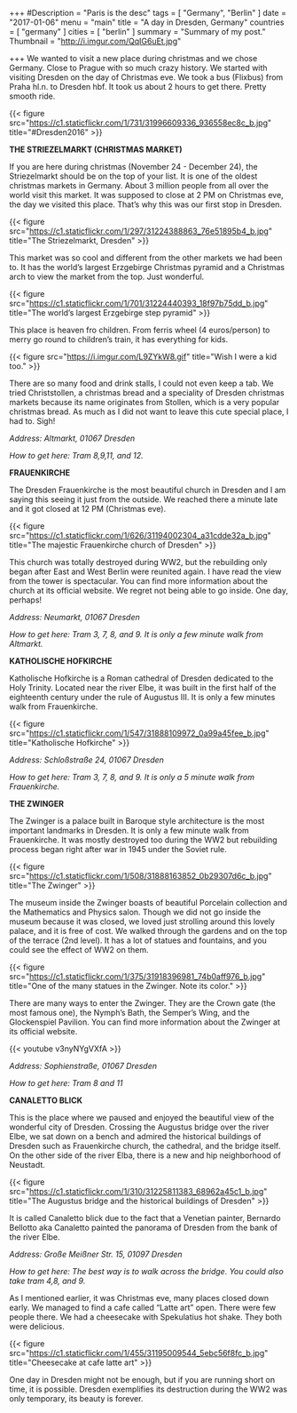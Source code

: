 +++
#Description = "Paris is the desc"
tags = [ "Germany", "Berlin" ]
date = "2017-01-06"
menu = "main"
title = "A day in Dresden, Germany"
countries = [ "germany" ]
cities = [ "berlin" ]
summary = "Summary of my post."
Thumbnail = "http://i.imgur.com/QqIG6uEt.jpg"

+++
We wanted to visit a new place during christmas and we chose Germany. Close to Prague with so much crazy history. We started with visiting Dresden on the day of Christmas eve. We took a bus (Flixbus) from Praha hl.n. to Dresden hbf. It took us about 2 hours to get there. Pretty smooth ride.

{{< figure src="https://c1.staticflickr.com/1/731/31996609336_936558ec8c_b.jpg" title="#Dresden2016" >}}

**THE STRIEZELMARKT (CHRISTMAS MARKET)**

If you are here during christmas (November 24 - December 24), the Striezelmarkt should be on the top of your list. It is one of the oldest christmas markets in Germany. About 3 million people from all over the world visit this market. It was supposed to close at 2 PM on Christmas eve, the day we visited this place. That’s why this was our first stop in Dresden.

{{< figure src="https://c1.staticflickr.com/1/297/31224388863_76e51895b4_b.jpg" title="The Striezelmarkt, Dresden" >}}

This market was so cool and different from the other markets we had been to. It has the world’s largest Erzgebirge Christmas pyramid and a Christmas arch to view the market from the top. Just wonderful.

{{< figure src="https://c1.staticflickr.com/1/701/31224440393_18f97b75dd_b.jpg" title="The world’s largest Erzgebirge step pyramid" >}}

This place is heaven fro children. From ferris wheel (4 euros/person) to merry go round to children’s train, it has everything for kids.

{{< figure src="https://i.imgur.com/L9ZYkW8.gif" title="Wish I were a kid too." >}}

There are so many food and drink stalls, I could not even keep a tab. We tried Christstollen, a christmas bread and a speciality of Dresden christmas markets because its name originates from Stollen, which is a very popular christmas bread. As much as I did not want to leave this cute special place, I had to. Sigh!

*Address: Altmarkt, 01067 Dresden*

*How to get here: Tram 8,9,11, and 12.*

**FRAUENKIRCHE**

The Dresden Frauenkirche is the most beautiful church in Dresden and I am saying this seeing it just from the outside. We reached there a minute late and it got closed at 12 PM (Christmas eve).

{{< figure src="https://c1.staticflickr.com/1/626/31194002304_a31cdde32a_b.jpg" title="The majestic Frauenkirche church of Dresden" >}}

This church was totally destroyed during WW2, but the rebuilding only began after East and West Berlin were reunited again. I have read the view from the tower is spectacular. You can find more information about the church at its official website. We regret not being able to go inside. One day, perhaps!

*Address: Neumarkt, 01067 Dresden*

*How to get here: Tram 3, 7, 8, and 9. It is only a few minute walk from Altmarkt.*

**KATHOLISCHE HOFKIRCHE**

Katholische Hofkirche is a Roman cathedral of Dresden dedicated to the Holy Trinity. Located near the river Elbe, it was built in the first half of the eighteenth century under the rule of Augustus III. It is only a few minutes walk from Frauenkirche.

{{< figure src="https://c1.staticflickr.com/1/547/31888109972_0a99a45fee_b.jpg" title="Katholische Hofkirche" >}}

*Address: Schloßstraße 24, 01067 Dresden*

*How to get here: Tram 3, 7, 8, and 9. It is only a 5 minute walk from Frauenkirche.*

**THE ZWINGER**

The Zwinger is a palace built in Baroque style architecture is the most important landmarks in Dresden. It is only a few minute walk from Frauenkirche. It was mostly destroyed too during the WW2 but rebuilding process began right after war in 1945 under the Soviet rule.

{{< figure src="https://c1.staticflickr.com/1/508/31888163852_0b29307d6c_b.jpg" title="The Zwinger" >}}

The museum inside the Zwinger boasts of beautiful Porcelain collection and the Mathematics and Physics salon. Though we did not go inside the museum because it was closed, we loved just strolling around this lovely palace, and it is free of cost. We walked through the gardens and on the top of the terrace (2nd level). It has a lot of statues and fountains, and you could see the effect of WW2 on them.

{{< figure src="https://c1.staticflickr.com/1/375/31918396981_74b0aff976_b.jpg" title="One of the many statues in the Zwinger. Note its color." >}}

There are many ways to enter the Zwinger. They are the Crown gate (the most famous one), the Nymph’s Bath, the Semper’s Wing, and the Glockenspiel Pavilion. You can find more information about the Zwinger at its official website.

{{< youtube v3nyNYgVXfA >}}

*Address: Sophienstraße, 01067 Dresden*

*How to get here: Tram 8 and 11*

**CANALETTO BLICK**

This is the place where we paused and enjoyed the beautiful view of the wonderful city of Dresden. Crossing the Augustus bridge over the river Elbe, we sat down on a bench and admired the historical buildings of Dresden such as Frauenkirche church, the cathedral, and the bridge itself. On the other side of the river Elba, there is a new and hip neighborhood of Neustadt.

{{< figure src="https://c1.staticflickr.com/1/310/31225811383_68962a45c1_b.jpg" title="The Augustus bridge and the historical buildings of Dresden" >}}

It is called Canaletto blick due to the fact that a Venetian painter, Bernardo Bellotto aka Canaletto painted the panorama of Dresden from the bank of the river Elbe.

*Address: Große Meißner Str. 15, 01097 Dresden*

*How to get here: The best way is to walk across the bridge. You could also take tram 4,8, and 9.*

As I mentioned earlier, it was Christmas eve, many places closed down early. We managed to find a cafe called “Latte art” open. There were few people there. We had a cheesecake with Spekulatius hot shake. They both were delicious.

{{< figure src="https://c1.staticflickr.com/1/455/31195009544_5ebc56f8fc_b.jpg" title="Cheesecake at cafe latte art" >}}

One day in Dresden might not be enough, but if you are running short on time, it is possible. Dresden exemplifies its destruction during the WW2 was only temporary, its beauty is forever.
